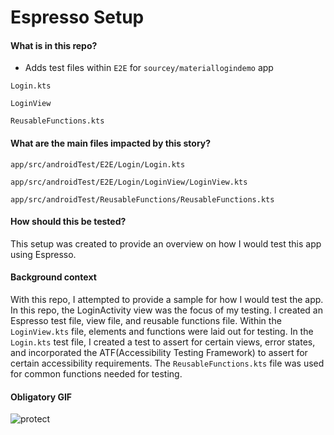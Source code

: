 # Espresso Setup 

#### What is in this repo?

- Adds test files within `E2E` for `sourcey/materiallogindemo` app

`Login.kts`

`LoginView`

`ReusableFunctions.kts`

#### What are the main files impacted by this story?
`app/src/androidTest/E2E/Login/Login.kts`

`app/src/androidTest/E2E/Login/LoginView/LoginView.kts`

`app/src/androidTest/ReusableFunctions/ReusableFunctions.kts`

#### How should this be tested? 
This setup was created to provide an overview on how I would test this app using Espresso.

#### Background context
With this repo, I attempted to provide a sample for how I would test the app. In this repo, the LoginActivity view was the focus of my testing. I created an 
Espresso test file, view file, and reusable functions file. Within the `LoginView.kts` file, elements and functions were laid out for testing. In the `Login.kts` test 
file, I created a test to assert for certain views, error states, and incorporated the ATF(Accessibility Testing Framework) to assert for certain accessibility 
requirements. The `ReusableFunctions.kts` file was used for common functions needed for testing. 

#### Obligatory GIF

![protect](https://media.giphy.com/media/8YvAZPTtxccpk2PME6/giphy.gif)
